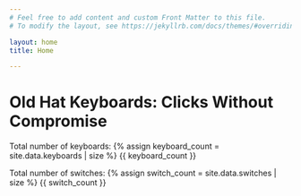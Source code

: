 ```yaml
---
# Feel free to add content and custom Front Matter to this file.
# To modify the layout, see https://jekyllrb.com/docs/themes/#overriding-theme-defaults

layout: home
title: Home

---
```

# Old Hat Keyboards: Clicks Without Compromise

  
  <div aria-role="region" aria-label="database stats">Total number of keyboards: 
    {% assign keyboard_count = site.data.keyboards | size %}
    {{ keyboard_count }}

Total number of switches: 
{% assign switch_count = site.data.switches | size %}
    {{ switch_count }}
</div>
